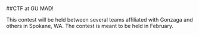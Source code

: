 ##CTF at GU MAD!

This contest will be held between several teams affiliated with Gonzaga and
others in Spokane, WA. The contest is meant to be held in February.
